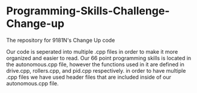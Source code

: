 # Programming-Skills-Challenge-Change-up

The repository for 9181N's Change Up code

Our code is seperated into multiple .cpp files in order to make it more organized and easier to read.
Our 66 point programming skills is located in the autonomous.cpp file, however the functions used in it are defined in drive.cpp, rollers.cpp, and pid.cpp respectively. in order to have multiple .cpp files we have used header files that are included inside of our autonomous.cpp file.
